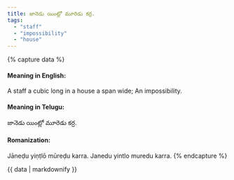 ```yaml
---
title: జానెడు యింట్లో మూరెడు కర్ర.
tags:
  - "staff"
  - "impossibility"
  - "house"
---
```


{% capture data %}
#### Meaning in English:
A staff a cubic long in a house a span wide;
An impossibility.

#### Meaning in Telugu:
జానెడు యింట్లో మూరెడు కర్ర.

#### Romanization:
Jāneḍu yiṇṭlō mūreḍu karra.
Janedu yintlo muredu karra.
{% endcapture %}

{{ data | markdownify }}

